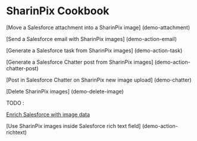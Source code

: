 # SharinPix Cookbook


[Move a Salesforce attachment into a SharinPix image] (demo-attachment)


[Send a Salesforce email with SharinPix images] (demo-action-email)


[Generate a Salesforce task from SharinPix images] (demo-action-task)


[Generate a Salesforce Chatter post from SharinPix images] (demo-action-chatter-post)


[Post in Salesforce Chatter on SharinPix new image upload] (demo-chatter)


[Delete SharinPix images] (demo-delete-image)

TODO :


[Enrich Salesforce with image data](demo-webhook)


[Use SharinPix images inside Salesforce rich text field] (demo-action-richtext)
